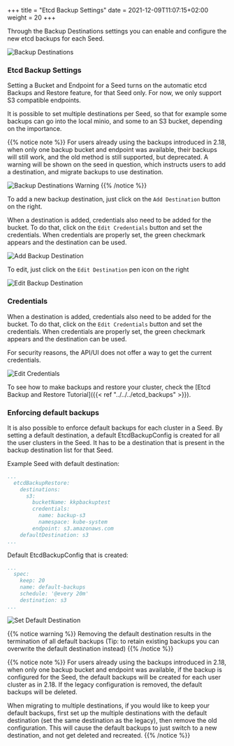+++
title = "Etcd Backup Settings"
date = 2021-12-09T11:07:15+02:00
weight = 20
+++

Through the Backup Destinations settings you can enable and configure the new etcd backups for each Seed.

![Backup Destinations](/img/kubermatic/v2.20/tutorials/backups/backup_destinations.png?classes=shadow,border "Backup Destinations Settings View")


### Etcd Backup Settings

Setting a Bucket and Endpoint for a Seed turns on the automatic etcd Backups and Restore feature, for that Seed only. For now,
we only support S3 compatible endpoints.

It is possible to set multiple destinations per Seed, so that for example some backups can go into the local minio, and 
some to an S3 bucket, depending on the importance.

{{% notice note %}}
For users already using the backups introduced in 2.18, when only one backup bucket and endpoint was available, their
backups will still work, and the old method is still supported, but deprecated. A warning will be shown on the seed in question, which 
instructs users to add a destination, and migrate backups to use destination.

![Backup Destinations Warning](/img/kubermatic/v2.20/tutorials/backups/backup_seed_warning.png?classes=shadow,border "Backup Destinations Settings View - Warning")
{{% /notice %}}

To add a new backup destination, just click on the `Add Destination` button on the right. 

When a destination is added, credentials also need to be added for the bucket. To do that, click on the `Edit Credentials`
button and set the credentials. When credentials are properly set, the green checkmark appears and the destination can be used.

![Add Backup Destination](/img/kubermatic/v2.20/tutorials/backups/add_backup_destination.png?classes=shadow,border "Backup Destination Settings Add")

To edit, just click on the `Edit Destination` pen icon on the right

![Edit Backup Destination](/img/kubermatic/v2.20/tutorials/backups/edit_backup_destination.png?classes=shadow,border "Backup Destination Settings Edit")

### Credentials

When a destination is added, credentials also need to be added for the bucket. To do that, click on the `Edit Credentials`
button and set the credentials. When credentials are properly set, the green checkmark appears and the destination can be used.

For security reasons, the API/UI does not offer a way to get the current credentials.

![Edit Credentials](/img/kubermatic/v2.20/tutorials/backups/edit_backup_dest_credentials.png?classes=shadow,border "Backup Destination Credentials Edit")

To see how to make backups and restore your cluster, check the [Etcd Backup and Restore Tutorial]({{< ref "../../../etcd_backups" >}}).


### Enforcing default backups

It is also possible to enforce default backups for each cluster in a Seed. By setting a default destination, a default EtcdBackupConfig
is created for all the user clusters in the Seed. It has to be a destination that is present in the backup destination list for that Seed.

Example Seed with default destination:
```yaml
...
  etcdBackupRestore:
    destinations:
      s3:
        bucketName: kkpbackuptest
        credentials:
          name: backup-s3
          namespace: kube-system
        endpoint: s3.amazonaws.com
    defaultDestination: s3
...
```

Default EtcdBackupConfig that is created:
```yaml
...
  spec:
    keep: 20
    name: default-backups
    schedule: '@every 20m'
    destination: s3
...
```

![Set Default Destination](/img/kubermatic/v2.20/tutorials/backups/set_backup_dest_as_default.png?classes=shadow,border "Set Backup Destination as Default")

{{% notice warning %}}
Removing the default destination results in the termination of all default backups (Tip: to retain existing backups you can overwrite the default destination instead)
{{% /notice %}}

{{% notice note %}}
For users already using the backups introduced in 2.18, when only one backup bucket and endpoint was available,
if the backup is configured for the Seed, the default backups will be created for each user cluster as in 2.18.
If the legacy configuration is removed, the default backups will be deleted.

When migrating to multiple destinations, if you would like to keep your default backups, first set up the multiple destinations 
with the default destination (set the same destination as the legacy), then remove the old configuration. This will cause the default backups to just switch to a new destination,
and not get deleted and recreated.
{{% /notice %}}
